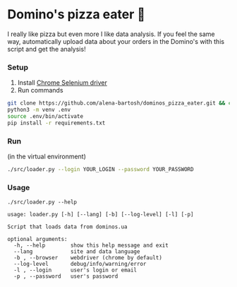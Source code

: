 # Domino's pizza eater :pizza:
I really like pizza but even more I like data analysis. 
If you feel the same way, automatically upload data about your orders in the Domino's with this script and get the analysis!

### Setup
1. Install [Chrome Selenium driver](https://selenium-python.readthedocs.io/installation.html)
2. Run commands
```sh
git clone https://github.com/alena-bartosh/dominos_pizza_eater.git && cd dominos_pizza_eater/
python3 -m venv .env
source .env/bin/activate
pip install -r requirements.txt
```

### Run
(in the virtual environment)
```sh
./src/loader.py --login YOUR_LOGIN --password YOUR_PASSWORD
```

### Usage
```
./src/loader.py --help

usage: loader.py [-h] [--lang] [-b] [--log-level] [-l] [-p]

Script that loads data from dominos.ua

optional arguments:
  -h, --help        show this help message and exit
  --lang            site and data language
  -b , --browser    webdriver (chrome by default)
  --log-level       debug/info/warning/error
  -l , --login      user's login or email
  -p , --password   user's password
```
